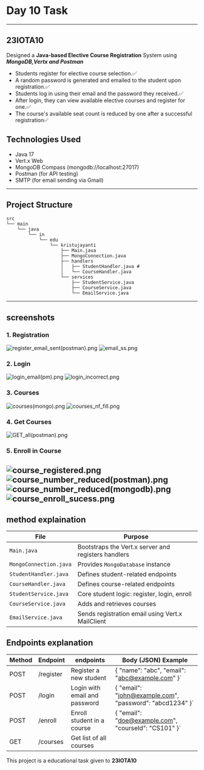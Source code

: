 #  Day 10 Task

---

## 23IOTA10
Designed a **Java-based Elective Course Registration** System using ***MongoDB,Vertx and Postman***
- Students register for elective course selection.✅
- A random password is generated and emailed to the student upon registration.✅
- Students log in using their email and the password they received.✅
- After login, they can view available elective courses and register for one.✅
- The course's available seat count is reduced by one after a successful registration✅

## Technologies Used
- Java 17
- Vert.x Web
- MongoDB Compass (mongodb://localhost:27017)
- Postman (for API testing)
- SMTP (for email sending via Gmail)

---

## Project Structure

```
src
└── main
    └── java
        └── in
            └── edu
                └── kristujayanti
                    ├── Main.java              
                    ├── MongoConnection.java    
                    ├── handlers
                    │   ├── StudentHandler.java # 
                    │   └── CourseHandler.java  
                    └── services
                        ├── StudentService.java 
                        ├── CourseService.java  
                        └── EmailService.java   
```

---

## screenshots 

### 1️. Registration
![register_email_sent(postman).png](Screenshots/register_email_sent%28postman%29.png)
![email_ss.png](Screenshots/email_ss.png)

### 2️. Login
![login_email(pm).png](Screenshots/login_email%28pm%29.png)
![login_incorrect.png](Screenshots/login_incorrect.png)

### 3️. Courses
![courses(mongo).png](Screenshots/courses%28mongo%29.png)
![courses_nf_fill.png](Screenshots/courses_nf_fill.png)

### 4️. Get Courses
![GET_all(postman).png](Screenshots/GET_all%28postman%29.png)

### 5️. Enroll in Course
![course_registered.png](Screenshots/course_registered.png)
![course_number_reduced(postman).png](Screenshots/course_number_reduced%28postman%29.png)
![course_number_reduced(mongodb).png](Screenshots/course_number_reduced%28mongodb%29.png)
![course_enroll_sucess.png](Screenshots/course_enroll_sucess.png)
---

## method explaination

| File | Purpose |
|------|---------|
| `Main.java` | Bootstraps the Vert.x server and registers handlers |
| `MongoConnection.java` | Provides `MongoDatabase` instance |
| `StudentHandler.java` | Defines student-related endpoints |
| `CourseHandler.java` | Defines course-related endpoints |
| `StudentService.java` | Core student logic: register, login, enroll |
| `CourseService.java` | Adds and retrieves courses |
| `EmailService.java` | Sends registration email using Vert.x MailClient |


## Endpoints explanation

| Method | Endpoint         | endpoints                     | Body (JSON) Example                                      |
|--------|------------------|-------------------------------|----------------------------------------------------------|
| POST   | /register        | Register a new student        | { "name": "abc", "email": "abc@example.com" }`           |
| POST   | /login           | Login with email and password | { "email": "john@example.com", "password": "abcd1234" }` |
| POST   | /enroll          | Enroll student in a course    | { "email": "doe@example.com", "courseId": "CS101" }`     |
| GET    | /courses         | Get list of all courses       |                                                          |



This project is a educational task given to **23IOTA10**